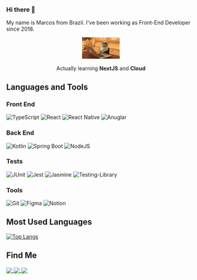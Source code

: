 ### Hi there 👋

My name is Marcos from Brazil. I've been working as Front-End Developer since 2018.

<div align="center">

<img src="./cat-typing.gif" width="100px">

Actually learning **NextJS** and **Cloud**
<br>
</div>


## Languages and Tools

### Front End
![TypeScript](https://img.shields.io/badge/typescript-%23007ACC.svg?style=for-the-badge&logo=typescript&logoColor=white)
![React](https://img.shields.io/badge/react-%2320232a.svg?style=for-the-badge&logo=react&logoColor=%2361DAFB)
![React Native](https://img.shields.io/badge/react_native-%23563D7C.svg?style=for-the-badge&logo=react&logoColor=white)
![Anuglar](https://img.shields.io/badge/angular-%23DD0031.svg?style=for-the-badge&logo=angular&logoColor=white)

### Back End
![Kotlin](https://img.shields.io/static/v1?style=for-the-badge&message=Kotlin&color=7F52FF&logo=Kotlin&logoColor=FFFFFF&label=)
![Spring Boot](https://img.shields.io/static/v1?style=for-the-badge&message=Spring+Boot&color=6DB33F&logo=Spring+Boot&logoColor=FFFFFF&label=)
![NodeJS](https://img.shields.io/badge/node.js-03684f?style=for-the-badge&logo=node.js&logoColor=white)


### Tests
![JUnit](https://img.shields.io/static/v1?style=for-the-badge&message=JUnit&color=25A162&logo=JUnit5&logoColor=FFFFFF&label=)
![Jest](https://img.shields.io/badge/jest-%23F05033.svg?style=for-the-badge&logo=jest&logoColor=white)
![Jasmine](https://img.shields.io/badge/-Jasmine-%238A4182?style=for-the-badge&logo=Jasmine&logoColor=white)
![Testing-Library](https://img.shields.io/badge/-TestingLibrary-%23E33332?style=for-the-badge&logo=testing-library&logoColor=white)

### Tools
![Git](https://img.shields.io/badge/git-%23F05033.svg?style=for-the-badge&logo=git&logoColor=white)
![Figma](https://img.shields.io/badge/figma-%23323330.svg?style=for-the-badge&logo=figma&logoColor=red)
![Notion](https://img.shields.io/badge/Notion-%23000000.svg?style=for-the-badge&logo=notion&logoColor=white)
<br />

## **Most Used Languages**

[![Top Langs](https://github-readme-stats.vercel.app/api/top-langs/?username=marcos012&layout=compact&theme=onedark)](https://github.com/marcos012?tab=repositories)

## **Find Me** 

<div>
 <a href="https://www.linkedin.com/in/marcos012/" target="_blank">
   <img align="center" src="https://img.shields.io/badge/Linkedin-5865F2?logo=linkedin&label=&message=marcos012&color=blue&style=for-the-badge" />
 </a>
 <a href="https://instagram.com/_marcos012" target="_blank">
   <img align="center" src="https://img.shields.io/badge/Instagram-5865F21?&logo=Instagram&logoColor=white&label=&message=_marcos012&color=E4405F&style=for-the-badge" />
 </a>
 <a href="https://discordapp.com/users/marcos012#6170" target="_blank">
   <img align="center" src="https://img.shields.io/badge/Discord-5865F2?style=for-the-badge&logo=discord&logoColor=white" />
 </a>
</div>
